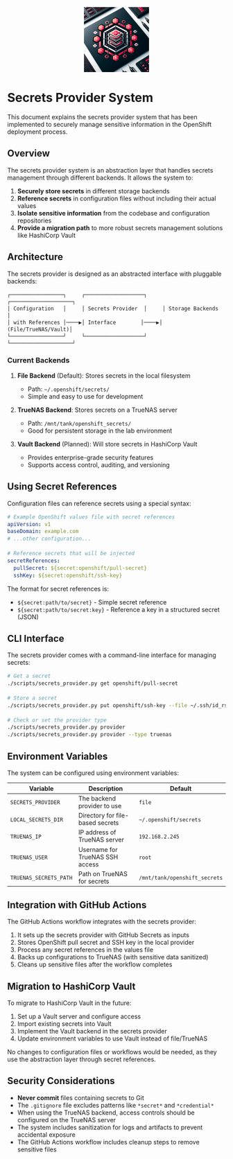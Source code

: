 <div align="center">
  <img src="assets/images/r630-iscsi-switchbot-new-logo.png" alt="R630 iSCSI SwitchBot Logo" width="150">
</div>

# Secrets Provider System

This document explains the secrets provider system that has been implemented to securely manage sensitive information in the OpenShift deployment process.

## Overview

The secrets provider system is an abstraction layer that handles secrets management through different backends. It allows the system to:

1. **Securely store secrets** in different storage backends
2. **Reference secrets** in configuration files without including their actual values
3. **Isolate sensitive information** from the codebase and configuration repositories
4. **Provide a migration path** to more robust secrets management solutions like HashiCorp Vault

## Architecture

The secrets provider is designed as an abstracted interface with pluggable backends:

```
┌─────────────────┐     ┌───────────────────┐     ┌────────────────────┐
│ Configuration   │     │ Secrets Provider  │     │ Storage Backends   │
│ with References │────▶│ Interface        │────▶│ (File/TrueNAS/Vault)│
└─────────────────┘     └───────────────────┘     └────────────────────┘
```

### Current Backends

1. **File Backend** (Default): Stores secrets in the local filesystem
   - Path: `~/.openshift/secrets/`
   - Simple and easy to use for development

2. **TrueNAS Backend**: Stores secrets on a TrueNAS server
   - Path: `/mnt/tank/openshift_secrets/`
   - Good for persistent storage in the lab environment

3. **Vault Backend** (Planned): Will store secrets in HashiCorp Vault
   - Provides enterprise-grade security features
   - Supports access control, auditing, and versioning

## Using Secret References

Configuration files can reference secrets using a special syntax:

```yaml
# Example OpenShift values file with secret references
apiVersion: v1
baseDomain: example.com
# ...other configuration...

# Reference secrets that will be injected
secretReferences:
  pullSecret: ${secret:openshift/pull-secret}
  sshKey: ${secret:openshift/ssh-key}
```

The format for secret references is:
- `${secret:path/to/secret}` - Simple secret reference
- `${secret:path/to/secret:key}` - Reference a key in a structured secret (JSON)

## CLI Interface

The secrets provider comes with a command-line interface for managing secrets:

```bash
# Get a secret
./scripts/secrets_provider.py get openshift/pull-secret

# Store a secret
./scripts/secrets_provider.py put openshift/ssh-key --file ~/.ssh/id_rsa.pub

# Check or set the provider type
./scripts/secrets_provider.py provider
./scripts/secrets_provider.py provider --type truenas
```

## Environment Variables

The system can be configured using environment variables:

| Variable | Description | Default |
|----------|-------------|---------|
| `SECRETS_PROVIDER` | The backend provider to use | `file` |
| `LOCAL_SECRETS_DIR` | Directory for file-based secrets | `~/.openshift/secrets` |
| `TRUENAS_IP` | IP address of TrueNAS server | `192.168.2.245` |
| `TRUENAS_USER` | Username for TrueNAS SSH access | `root` |
| `TRUENAS_SECRETS_PATH` | Path on TrueNAS for secrets | `/mnt/tank/openshift_secrets` |

## Integration with GitHub Actions

The GitHub Actions workflow integrates with the secrets provider:

1. It sets up the secrets provider with GitHub Secrets as inputs
2. Stores OpenShift pull secret and SSH key in the local provider
3. Process any secret references in the values file
4. Backs up configurations to TrueNAS (with sensitive data sanitized)
5. Cleans up sensitive files after the workflow completes

## Migration to HashiCorp Vault

To migrate to HashiCorp Vault in the future:

1. Set up a Vault server and configure access
2. Import existing secrets into Vault
3. Implement the Vault backend in the secrets provider
4. Update environment variables to use Vault instead of file/TrueNAS

No changes to configuration files or workflows would be needed, as they use the abstraction layer through secret references.

## Security Considerations

- **Never commit** files containing secrets to Git
- The `.gitignore` file excludes patterns like `*secret*` and `*credential*`
- When using the TrueNAS backend, access controls should be configured on the TrueNAS server
- The system includes sanitization for logs and artifacts to prevent accidental exposure
- The GitHub Actions workflow includes cleanup steps to remove sensitive files
